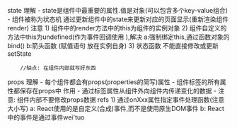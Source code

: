 state
    理解
        - state是组件中最重要的属性.值是对象(可以包含多个key-value组合) 
        - 组件被称为状态机 通过更新组件中的state来更新对应的页面显示(重新渲染组件render)
    注意
        1) 组件中的render方法中的this为组件的实例对象
        2) 组件自定义的方法中this为undefined(作为事件回调使用 ),解决
            a:强制绑定this,通过函数对象的bind()
            b:箭头函数  (赋值语句 放在实例自身)
        3) 状态函数 不能直接修改或更新 setState
        
        //缺点: 在组件内部就写好东西 
props
    理解
        - 每个组件都会有props(properties的简写)属性
        - 组件标签的所有属性都保存在props中
    作用
        - 通过标签属性从组件外向组件内传递变化的数据
        - 注意: 组件内部不要修改props数据
refs
    1) 通过onXxx属性指定事件处理函数(注意大小写)
        a: React使用的是自定义(合成)事件,而不是使用原生DOM事件
        b: React中的事件是通过事件wei'tuo